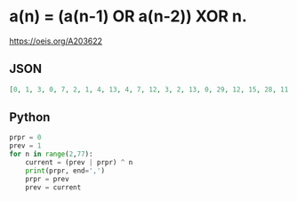 # a\(n\) \= \(a\(n\-1\) OR a\(n\-2\)\) XOR n\.
https://oeis.org/A203622
## JSON
```JSON
[0, 1, 3, 0, 7, 2, 1, 4, 13, 4, 7, 12, 3, 2, 13, 0, 29, 12, 15, 28, 11, 10, 29, 8, 5, 20, 15, 4, 19, 10, 5, 16, 53, 20, 23, 52, 19, 18, 53, 16, 29, 52, 23, 28, 51, 18, 29, 48, 13, 12, 63, 12, 11, 58, 13, 8, 53, 4, 15, 52, 3, 10, 53, 0, 117, 52, 55, 116, 51, 50, 117]
```
## Python
```Python
prpr = 0
prev = 1
for n in range(2,77):
    current = (prev | prpr) ^ n
    print(prpr, end=',')
    prpr = prev
    prev = current
```
